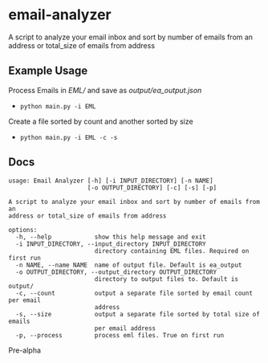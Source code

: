 # email-analyzer
A script to analyze your email inbox and sort by number of emails from an
address or total_size of emails from address

## Example Usage
Process Emails in *EML/* and save as *output/ea_output.json*
- `python main.py -i EML`

Create a file sorted by count and another sorted by size
- `python main.py -i EML -c -s`


## Docs
```
usage: Email Analyzer [-h] [-i INPUT_DIRECTORY] [-n NAME]
                      [-o OUTPUT_DIRECTORY] [-c] [-s] [-p]

A script to analyze your email inbox and sort by number of emails from an
address or total_size of emails from address

options:
  -h, --help            show this help message and exit
  -i INPUT_DIRECTORY, --input_directory INPUT_DIRECTORY
                        directory containing EML files. Required on first run
  -n NAME, --name NAME  name of output file. Default is ea_output
  -o OUTPUT_DIRECTORY, --output_directory OUTPUT_DIRECTORY
                        directory to output files to. Default is output/
  -c, --count           output a separate file sorted by email count per email
                        address
  -s, --size            output a separate file sorted by total size of emails
                        per email address
  -p, --process         process eml files. True on first run
```

Pre-alpha
